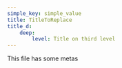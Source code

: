 ```yaml
---
simple_key: simple_value
title: TitleToReplace
title_d:
    deep:
        level: Title on third level
---
```


This file has some metas 
